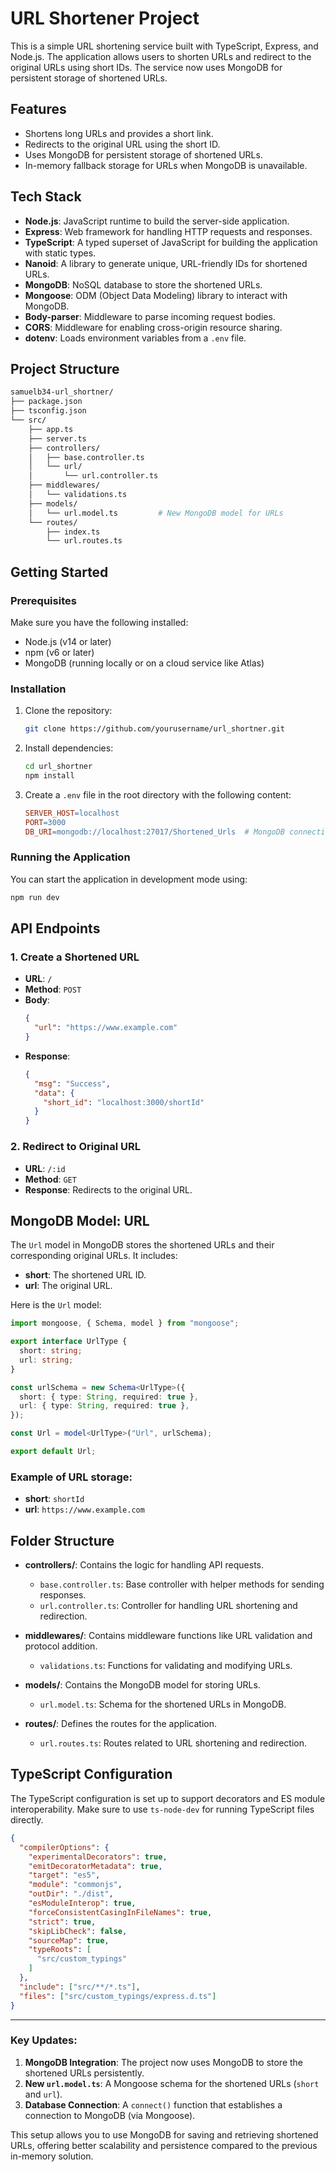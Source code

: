 # URL Shortener Project

This is a simple URL shortening service built with TypeScript, Express, and Node.js. The application allows users to shorten URLs and redirect to the original URLs using short IDs. The service now uses MongoDB for persistent storage of shortened URLs.

## Features

- Shortens long URLs and provides a short link.
- Redirects to the original URL using the short ID.
- Uses MongoDB for persistent storage of shortened URLs.
- In-memory fallback storage for URLs when MongoDB is unavailable.

## Tech Stack

- **Node.js**: JavaScript runtime to build the server-side application.
- **Express**: Web framework for handling HTTP requests and responses.
- **TypeScript**: A typed superset of JavaScript for building the application with static types.
- **Nanoid**: A library to generate unique, URL-friendly IDs for shortened URLs.
- **MongoDB**: NoSQL database to store the shortened URLs.
- **Mongoose**: ODM (Object Data Modeling) library to interact with MongoDB.
- **Body-parser**: Middleware to parse incoming request bodies.
- **CORS**: Middleware for enabling cross-origin resource sharing.
- **dotenv**: Loads environment variables from a `.env` file.

## Project Structure

```bash
samuelb34-url_shortner/
├── package.json
├── tsconfig.json
└── src/
    ├── app.ts
    ├── server.ts
    ├── controllers/
    │   ├── base.controller.ts
    │   └── url/
    │       └── url.controller.ts
    ├── middlewares/
    │   └── validations.ts
    ├── models/
    │   └── url.model.ts         # New MongoDB model for URLs
    └── routes/
        ├── index.ts
        └── url.routes.ts
```

## Getting Started

### Prerequisites

Make sure you have the following installed:

- Node.js (v14 or later)
- npm (v6 or later)
- MongoDB (running locally or on a cloud service like Atlas)

### Installation

1. Clone the repository:

    ```bash
    git clone https://github.com/yourusername/url_shortner.git
    ```

2. Install dependencies:

    ```bash
    cd url_shortner
    npm install
    ```

3. Create a `.env` file in the root directory with the following content:

    ```makefile
    SERVER_HOST=localhost
    PORT=3000
    DB_URI=mongodb://localhost:27017/Shortened_Urls  # MongoDB connection URI
    ```

### Running the Application

You can start the application in development mode using:

```bash
npm run dev
```

## API Endpoints

### 1. Create a Shortened URL
- **URL**: `/`
- **Method**: `POST`
- **Body**:
    ```json
    {
      "url": "https://www.example.com"
    }
    ```
- **Response**:
    ```json
    {
      "msg": "Success",
      "data": {
        "short_id": "localhost:3000/shortId"
      }
    }
    ```

### 2. Redirect to Original URL
- **URL**: `/:id`
- **Method**: `GET`
- **Response**: Redirects to the original URL.

## MongoDB Model: URL

The `Url` model in MongoDB stores the shortened URLs and their corresponding original URLs. It includes:

- **short**: The shortened URL ID.
- **url**: The original URL.

Here is the `Url` model:

```typescript
import mongoose, { Schema, model } from "mongoose";

export interface UrlType {
  short: string;
  url: string;
}

const urlSchema = new Schema<UrlType>({
  short: { type: String, required: true },
  url: { type: String, required: true },
});

const Url = model<UrlType>("Url", urlSchema);

export default Url;
```

### Example of URL storage:

- **short**: `shortId`
- **url**: `https://www.example.com`

## Folder Structure

- **controllers/**: Contains the logic for handling API requests.
    - `base.controller.ts`: Base controller with helper methods for sending responses.
    - `url.controller.ts`: Controller for handling URL shortening and redirection.

- **middlewares/**: Contains middleware functions like URL validation and protocol addition.
    - `validations.ts`: Functions for validating and modifying URLs.

- **models/**: Contains the MongoDB model for storing URLs.
    - `url.model.ts`: Schema for the shortened URLs in MongoDB.

- **routes/**: Defines the routes for the application.
    - `url.routes.ts`: Routes related to URL shortening and redirection.

## TypeScript Configuration

The TypeScript configuration is set up to support decorators and ES module interoperability. Make sure to use `ts-node-dev` for running TypeScript files directly.

```json
{
  "compilerOptions": {
    "experimentalDecorators": true,
    "emitDecoratorMetadata": true,
    "target": "es5",
    "module": "commonjs",
    "outDir": "./dist",
    "esModuleInterop": true,
    "forceConsistentCasingInFileNames": true,
    "strict": true,
    "skipLibCheck": false,
    "sourceMap": true,
    "typeRoots": [
      "src/custom_typings"
    ]
  },
  "include": ["src/**/*.ts"],
  "files": ["src/custom_typings/express.d.ts"]
}
```

---

### Key Updates:
1. **MongoDB Integration**: The project now uses MongoDB to store the shortened URLs persistently.
2. **New `url.model.ts`**: A Mongoose schema for the shortened URLs (`short` and `url`).
3. **Database Connection**: A `connect()` function that establishes a connection to MongoDB (via Mongoose).

This setup allows you to use MongoDB for saving and retrieving shortened URLs, offering better scalability and persistence compared to the previous in-memory solution.